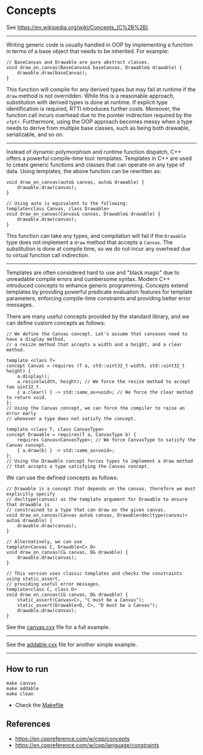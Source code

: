 # Concepts

See https://en.wikipedia.org/wiki/Concepts_(C%2B%2B).
***

Writing generic code is usually handled in OOP by implementing a function in terms of a base object that needs to be inherited. For example:
```
// BaseCanvas and Drawable are pure abstract classes.
void draw_on_canvas(BaseCanvas& baseCanvas, Drawable& drawable) {
    drawable.draw(baseCanvas);
}
```
This function will compile for any derived types but may fail at runtime if the `draw` method is not overridden.
While this is a reasonable approach, substitution with derived types is done at runtime. If explicit type identification is required, RTTI introduces further costs. Moreover, the function call incurs overhead due to the pointer indirection required by the `vfptr`. Furthermore, using the OOP approach becomes messy when a type needs to derive from multiple base classes, such as being both drawable, serializable, and so on.
***
Instead of dynamic polymorphism and runtime function dispatch, C++ offers a powerful compile-time tool: templates. Templates in C++ are used to create generic functions and classes that can operate on any type of data. Using templates, the above function can be rewritten as:
```
void draw_on_canvas(auto& canvas, auto& drawable) {
    drawable.draw(canvas);
}

// Using auto is equivalent to the following: 
template<class Canvas, class Drawable>
void draw_on_canvas(Canvas& canvas, Drawable& drawable) {
    drawable.draw(canvas);
}
```
This function can take any types, and compilation will fail if the `Drawable` type does not implement a `draw` method that accepts a `Canvas`. The substitution is done at compile time, so we do not incur any overhead due to virtual function call indirection.

***
Templates are often considered hard to use and "black magic" due to unreadable compile errors and cumbersome syntax. Modern C++ introduced concepts to enhance generic programming.
Concepts extend templates by providing powerful predicate evaluation features for template parameters, enforcing compile-time constraints and providing better error messages.

There are many useful concepts provided by the standard library, and we can define custom concepts as follows:
```
// We define the Canvas concept. Let's assume that canvases need to have a display method, 
// a resize method that accepts a width and a height, and a clear method.

template <class T>
concept Canvas = requires (T a, std::uint32_t width, std::uint32_t height) {
    a.display();
    a.resize(width, height); // We force the resize method to accept two uint32_t. 
    { a.clear() } -> std::same_as<void>; // We force the clear method to return void.
};
// Using the Canvas concept, we can force the compiler to raise an error early 
// whenever a type does not satisfy the concept. 

template <class T, class CanvasType>
concept Drawable = requires(T a, CanvasType b) {
    requires Canvas<CanvasType>; // We force CanvasType to satisfy the Canvas concept.
    { a.draw(b) } -> std::same_as<void>;
};
// Using the Drawable concept forces types to implement a draw method 
// that accepts a type satisfying the Canvas concept.
```
We can use the defined concepts as follows:
```
// Drawable is a concept that depends on the canvas, therefore we must explicitly specify
// decltype(canvas) as the template argument for Drawable to ensure that drawable is
// constrained to a type that can draw on the given canvas.
void draw_on_canvas(Canvas auto& canvas, Drawable<decltype(canvas)> auto& drawable) {
    drawable.draw(canvas);
}

// Alternatively, we can use
template<Canvas C, Drawable<C> D>
void draw_on_canvas(C& canvas, D& drawable) {
    drawable.draw(canvas);
}

// This version uses classic templates and checks the constraints using static_assert,
// providing useful error messages. 
template<class C, class D>
void draw_on_canvas(C& canvas, D& drawable) {
    static_assert(Canvas<C>, "C must be a Canvas");
    static_assert(Drawable<D, C>, "D must be a Canvas");
    drawable.draw(canvas);
}
```

See the [canvas.cxx](./canvas.cxx) file for a full example.
***
See the [addable.cxx](./addable.cxx) file for another simple example.
***
## How to run
```
make canvas
make addable
make clean
```
* Check the [Makefile](./Makefile)

## References
* https://en.cppreference.com/w/cpp/concepts
* https://en.cppreference.com/w/cpp/language/constraints
